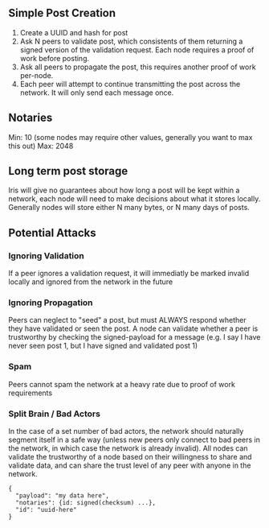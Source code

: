 
## Simple Post Creation
1. Create a UUID and hash for post
2. Ask N peers to validate post, which consistents of them returning a signed version of the validation request. Each node requires a proof of work before posting.
3. Ask all peers to propagate the post, this requires another proof of work per-node.
4. Each peer will attempt to continue transmitting the post across the network. It will only send each message once.

## Notaries
Min: 10 (some nodes may require other values, generally you want to max this out)
Max: 2048

## Long term post storage
Iris will give no guarantees about how long a post will be kept within a network, each node will need to make decisions about what it stores locally. Generally nodes will store either N many bytes, or N many days of posts.

## Potential Attacks

### Ignoring Validation
If a peer ignores a validation request, it will immediatly be marked invalid locally and ignored from the network in the future

### Ignoring Propagation
Peers can neglect to "seed" a post, but must ALWAYS respond whether they have validated or seen the post. A node can validate whether a peer is trustworthy by checking the signed-payload for a message (e.g. I say I have never seen post 1, but I have signed and validated post 1)

### Spam
Peers cannot spam the network at a heavy rate due to proof of work requirements

### Split Brain / Bad Actors
In the case of a set number of bad actors, the network should naturally segment itself in a safe way (unless new peers only connect to bad peers in the network, in which case the network is already invalid). All nodes can validate the trustworthy of a node based on their willingness to share and validate data, and can share the trust level of any peer with anyone in the network.

```
{
  "payload": "my data here",
  "notaries": {id: signed(checksum) ...},
  "id": "uuid-here"
}
```
